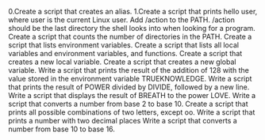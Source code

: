0.Create a script that creates an alias.
1.Create a script that prints hello user, where user is the current Linux user.
Add /action to the PATH. /action should be the last directory the shell looks into when looking for a program.
Create a script that counts the number of directories in the PATH.
Create a script that lists environment variables.
Create a script that lists all local variables and environment variables, and functions.
Create a script that creates a new local variable.
Create a script that creates a new global variable.
Write a script that prints the result of the addition of 128 with the value stored in the environment variable TRUEKNOWLEDGE.
Write a script that prints the result of POWER divided by DIVIDE, followed by a new line.
Write a script that displays the result of BREATH to the power LOVE.
Write a script that converts a number from base 2 to base 10.
Create a script that prints all possible combinations of two letters, except oo.
Write a script that prints a number with two decimal places
Write a script that converts a number from base 10 to base 16.
